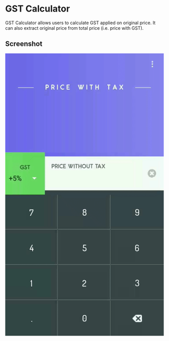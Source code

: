 # GST Calculator

GST Calculator allows users to calculate GST applied on original price. It can also extract original price from total price (i.e. price with GST).

## Screenshot

![Alt text](screenshot.gif?raw=true)